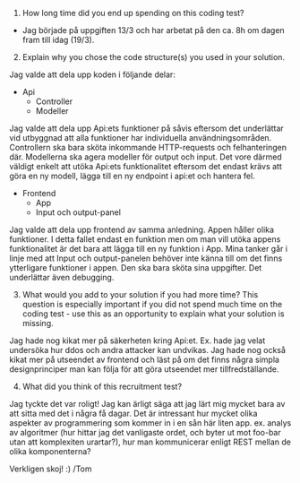 1. How long time did you end up spending on this coding test?

- Jag började på uppgiften 13/3 och har arbetat på den ca. 8h om dagen fram till idag (19/3).

2. Explain why you chose the code structure(s) you used in your solution.

Jag valde att dela upp koden i följande delar:
- Api
	- Controller
	- Modeller

Jag valde att dela upp Api:ets funktioner på såvis eftersom det underlättar vid utbyggnad att alla funktioner har individuella användningsområden. Controllern ska bara sköta inkommande HTTP-requests och felhanteringen där. Modellerna ska agera modeller för output och input. Det vore därmed väldigt enkelt att utöka Api:ets funktionalitet eftersom det endast krävs att göra en ny modell, lägga till en ny endpoint i api:et och hantera fel.

- Frontend
	- App
	- Input och output-panel

Jag valde att dela upp frontend av samma anledning. Appen håller olika funktioner. I detta fallet endast en funktion men om man vill utöka appens funktionalitet är det bara att lägga till en ny funktion i App. Mina tanker går i linje med att Input och output-panelen behöver inte känna till om det finns ytterligare funktioner i appen. Den ska bara sköta sina uppgifter. Det underlättar även debugging.

3. What would you add to your solution if you had more time? This question is especially important if you did not spend much time on the coding test - use this as an opportunity to explain what your solution is missing.

Jag hade nog kikat mer på säkerheten kring Api:et. Ex. hade jag velat undersöka hur ddos och andra attacker kan undvikas. Jag hade nog också kikat mer på utseendet av frontend och läst på om det finns några simpla designprinciper man kan följa för att göra utseendet mer tillfredställande.


4. What did you think of this recruitment test?

Jag tyckte det var roligt! Jag kan ärligt säga att jag lärt mig mycket bara av att sitta med det i några få dagar. Det är intressant hur mycket olika aspekter av programmering som kommer in i en sån här liten app. ex. analys av algoritmer (hur hittar jag det vanligaste ordet, och byter ut mot foo-bar utan att komplexiten urartar?), hur man kommunicerar enligt REST mellan de olika komponenterna? 

Verkligen skoj! :)
/Tom
